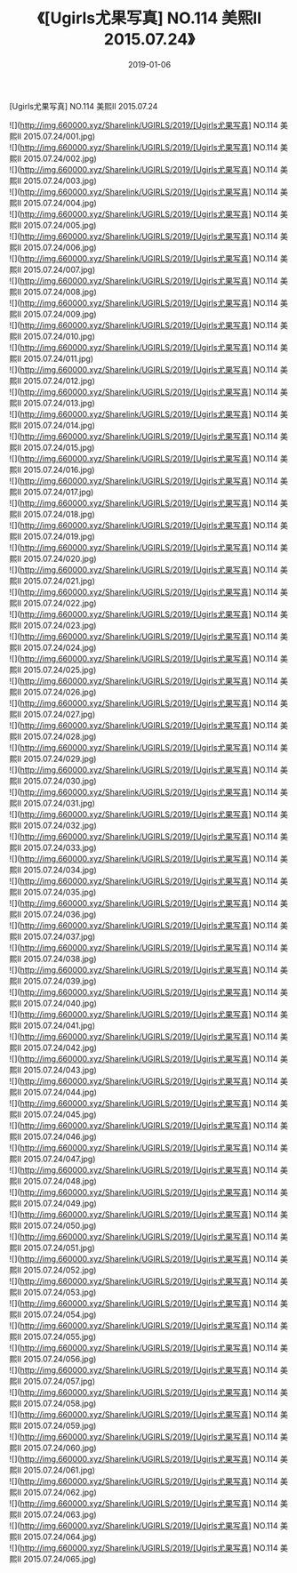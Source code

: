 ﻿---
layout: post
title:  《[Ugirls尤果写真] NO.114 美熙II 2015.07.24》
date:   2019-01-06
img: http://img.660000.xyz/Sharelink/UGIRLS/2019/[Ugirls尤果写真] NO.114 美熙II 2015.07.24/000.jpg
categories: [美女, 清纯, 唯美]
---

[Ugirls尤果写真] NO.114 美熙II 2015.07.24

 ![](http://img.660000.xyz/Sharelink/UGIRLS/2019/[Ugirls尤果写真] NO.114 美熙II 2015.07.24/001.jpg) <br>![](http://img.660000.xyz/Sharelink/UGIRLS/2019/[Ugirls尤果写真] NO.114 美熙II 2015.07.24/002.jpg) <br>![](http://img.660000.xyz/Sharelink/UGIRLS/2019/[Ugirls尤果写真] NO.114 美熙II 2015.07.24/003.jpg) <br>![](http://img.660000.xyz/Sharelink/UGIRLS/2019/[Ugirls尤果写真] NO.114 美熙II 2015.07.24/004.jpg) <br>![](http://img.660000.xyz/Sharelink/UGIRLS/2019/[Ugirls尤果写真] NO.114 美熙II 2015.07.24/005.jpg) <br>![](http://img.660000.xyz/Sharelink/UGIRLS/2019/[Ugirls尤果写真] NO.114 美熙II 2015.07.24/006.jpg) <br>![](http://img.660000.xyz/Sharelink/UGIRLS/2019/[Ugirls尤果写真] NO.114 美熙II 2015.07.24/007.jpg) <br>![](http://img.660000.xyz/Sharelink/UGIRLS/2019/[Ugirls尤果写真] NO.114 美熙II 2015.07.24/008.jpg) <br>![](http://img.660000.xyz/Sharelink/UGIRLS/2019/[Ugirls尤果写真] NO.114 美熙II 2015.07.24/009.jpg) <br>![](http://img.660000.xyz/Sharelink/UGIRLS/2019/[Ugirls尤果写真] NO.114 美熙II 2015.07.24/010.jpg) <br>![](http://img.660000.xyz/Sharelink/UGIRLS/2019/[Ugirls尤果写真] NO.114 美熙II 2015.07.24/011.jpg) <br>![](http://img.660000.xyz/Sharelink/UGIRLS/2019/[Ugirls尤果写真] NO.114 美熙II 2015.07.24/012.jpg) <br>![](http://img.660000.xyz/Sharelink/UGIRLS/2019/[Ugirls尤果写真] NO.114 美熙II 2015.07.24/013.jpg) <br>![](http://img.660000.xyz/Sharelink/UGIRLS/2019/[Ugirls尤果写真] NO.114 美熙II 2015.07.24/014.jpg) <br>![](http://img.660000.xyz/Sharelink/UGIRLS/2019/[Ugirls尤果写真] NO.114 美熙II 2015.07.24/015.jpg) <br>![](http://img.660000.xyz/Sharelink/UGIRLS/2019/[Ugirls尤果写真] NO.114 美熙II 2015.07.24/016.jpg) <br>![](http://img.660000.xyz/Sharelink/UGIRLS/2019/[Ugirls尤果写真] NO.114 美熙II 2015.07.24/017.jpg) <br>![](http://img.660000.xyz/Sharelink/UGIRLS/2019/[Ugirls尤果写真] NO.114 美熙II 2015.07.24/018.jpg) <br>![](http://img.660000.xyz/Sharelink/UGIRLS/2019/[Ugirls尤果写真] NO.114 美熙II 2015.07.24/019.jpg) <br>![](http://img.660000.xyz/Sharelink/UGIRLS/2019/[Ugirls尤果写真] NO.114 美熙II 2015.07.24/020.jpg) <br>![](http://img.660000.xyz/Sharelink/UGIRLS/2019/[Ugirls尤果写真] NO.114 美熙II 2015.07.24/021.jpg) <br>![](http://img.660000.xyz/Sharelink/UGIRLS/2019/[Ugirls尤果写真] NO.114 美熙II 2015.07.24/022.jpg) <br>![](http://img.660000.xyz/Sharelink/UGIRLS/2019/[Ugirls尤果写真] NO.114 美熙II 2015.07.24/023.jpg) <br>![](http://img.660000.xyz/Sharelink/UGIRLS/2019/[Ugirls尤果写真] NO.114 美熙II 2015.07.24/024.jpg) <br>![](http://img.660000.xyz/Sharelink/UGIRLS/2019/[Ugirls尤果写真] NO.114 美熙II 2015.07.24/025.jpg) <br>![](http://img.660000.xyz/Sharelink/UGIRLS/2019/[Ugirls尤果写真] NO.114 美熙II 2015.07.24/026.jpg) <br>![](http://img.660000.xyz/Sharelink/UGIRLS/2019/[Ugirls尤果写真] NO.114 美熙II 2015.07.24/027.jpg) <br>![](http://img.660000.xyz/Sharelink/UGIRLS/2019/[Ugirls尤果写真] NO.114 美熙II 2015.07.24/028.jpg) <br>![](http://img.660000.xyz/Sharelink/UGIRLS/2019/[Ugirls尤果写真] NO.114 美熙II 2015.07.24/029.jpg) <br>![](http://img.660000.xyz/Sharelink/UGIRLS/2019/[Ugirls尤果写真] NO.114 美熙II 2015.07.24/030.jpg) <br>![](http://img.660000.xyz/Sharelink/UGIRLS/2019/[Ugirls尤果写真] NO.114 美熙II 2015.07.24/031.jpg) <br>![](http://img.660000.xyz/Sharelink/UGIRLS/2019/[Ugirls尤果写真] NO.114 美熙II 2015.07.24/032.jpg) <br>![](http://img.660000.xyz/Sharelink/UGIRLS/2019/[Ugirls尤果写真] NO.114 美熙II 2015.07.24/033.jpg) <br>![](http://img.660000.xyz/Sharelink/UGIRLS/2019/[Ugirls尤果写真] NO.114 美熙II 2015.07.24/034.jpg) <br>![](http://img.660000.xyz/Sharelink/UGIRLS/2019/[Ugirls尤果写真] NO.114 美熙II 2015.07.24/035.jpg) <br>![](http://img.660000.xyz/Sharelink/UGIRLS/2019/[Ugirls尤果写真] NO.114 美熙II 2015.07.24/036.jpg) <br>![](http://img.660000.xyz/Sharelink/UGIRLS/2019/[Ugirls尤果写真] NO.114 美熙II 2015.07.24/037.jpg) <br>![](http://img.660000.xyz/Sharelink/UGIRLS/2019/[Ugirls尤果写真] NO.114 美熙II 2015.07.24/038.jpg) <br>![](http://img.660000.xyz/Sharelink/UGIRLS/2019/[Ugirls尤果写真] NO.114 美熙II 2015.07.24/039.jpg) <br>![](http://img.660000.xyz/Sharelink/UGIRLS/2019/[Ugirls尤果写真] NO.114 美熙II 2015.07.24/040.jpg) <br>![](http://img.660000.xyz/Sharelink/UGIRLS/2019/[Ugirls尤果写真] NO.114 美熙II 2015.07.24/041.jpg) <br>![](http://img.660000.xyz/Sharelink/UGIRLS/2019/[Ugirls尤果写真] NO.114 美熙II 2015.07.24/042.jpg) <br>![](http://img.660000.xyz/Sharelink/UGIRLS/2019/[Ugirls尤果写真] NO.114 美熙II 2015.07.24/043.jpg) <br>![](http://img.660000.xyz/Sharelink/UGIRLS/2019/[Ugirls尤果写真] NO.114 美熙II 2015.07.24/044.jpg) <br>![](http://img.660000.xyz/Sharelink/UGIRLS/2019/[Ugirls尤果写真] NO.114 美熙II 2015.07.24/045.jpg) <br>![](http://img.660000.xyz/Sharelink/UGIRLS/2019/[Ugirls尤果写真] NO.114 美熙II 2015.07.24/046.jpg) <br>![](http://img.660000.xyz/Sharelink/UGIRLS/2019/[Ugirls尤果写真] NO.114 美熙II 2015.07.24/047.jpg) <br>![](http://img.660000.xyz/Sharelink/UGIRLS/2019/[Ugirls尤果写真] NO.114 美熙II 2015.07.24/048.jpg) <br>![](http://img.660000.xyz/Sharelink/UGIRLS/2019/[Ugirls尤果写真] NO.114 美熙II 2015.07.24/049.jpg) <br>![](http://img.660000.xyz/Sharelink/UGIRLS/2019/[Ugirls尤果写真] NO.114 美熙II 2015.07.24/050.jpg) <br>![](http://img.660000.xyz/Sharelink/UGIRLS/2019/[Ugirls尤果写真] NO.114 美熙II 2015.07.24/051.jpg) <br>![](http://img.660000.xyz/Sharelink/UGIRLS/2019/[Ugirls尤果写真] NO.114 美熙II 2015.07.24/052.jpg) <br>![](http://img.660000.xyz/Sharelink/UGIRLS/2019/[Ugirls尤果写真] NO.114 美熙II 2015.07.24/053.jpg) <br>![](http://img.660000.xyz/Sharelink/UGIRLS/2019/[Ugirls尤果写真] NO.114 美熙II 2015.07.24/054.jpg) <br>![](http://img.660000.xyz/Sharelink/UGIRLS/2019/[Ugirls尤果写真] NO.114 美熙II 2015.07.24/055.jpg) <br>![](http://img.660000.xyz/Sharelink/UGIRLS/2019/[Ugirls尤果写真] NO.114 美熙II 2015.07.24/056.jpg) <br>![](http://img.660000.xyz/Sharelink/UGIRLS/2019/[Ugirls尤果写真] NO.114 美熙II 2015.07.24/057.jpg) <br>![](http://img.660000.xyz/Sharelink/UGIRLS/2019/[Ugirls尤果写真] NO.114 美熙II 2015.07.24/058.jpg) <br>![](http://img.660000.xyz/Sharelink/UGIRLS/2019/[Ugirls尤果写真] NO.114 美熙II 2015.07.24/059.jpg) <br>![](http://img.660000.xyz/Sharelink/UGIRLS/2019/[Ugirls尤果写真] NO.114 美熙II 2015.07.24/060.jpg) <br>![](http://img.660000.xyz/Sharelink/UGIRLS/2019/[Ugirls尤果写真] NO.114 美熙II 2015.07.24/061.jpg) <br>![](http://img.660000.xyz/Sharelink/UGIRLS/2019/[Ugirls尤果写真] NO.114 美熙II 2015.07.24/062.jpg) <br>![](http://img.660000.xyz/Sharelink/UGIRLS/2019/[Ugirls尤果写真] NO.114 美熙II 2015.07.24/063.jpg) <br>![](http://img.660000.xyz/Sharelink/UGIRLS/2019/[Ugirls尤果写真] NO.114 美熙II 2015.07.24/064.jpg) <br>![](http://img.660000.xyz/Sharelink/UGIRLS/2019/[Ugirls尤果写真] NO.114 美熙II 2015.07.24/065.jpg) <br>